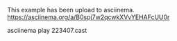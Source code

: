 This example has been upload to asciinema.   https://asciinema.org/a/B0spj7w2qcwkXVvYEHAFcUU0r

asciinema play 223407.cast
